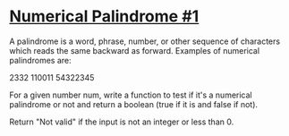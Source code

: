 # [Numerical Palindrome #1](https://www.codewars.com/kata/58ba6fece3614ba7c200017f) #

A palindrome is a word, phrase, number, or other sequence of characters which reads the same backward as forward. Examples of numerical palindromes are:

2332
110011
54322345

For a given number num, write a function to test if it's a numerical palindrome or not and return a boolean (true if it is and false if not).

Return "Not valid" if the input is not an integer or less than 0.
